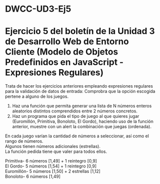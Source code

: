 # DWCC-UD3-Ej5
<h1>Ejercicio 5 del boletín de la Unidad 3 de Desarrollo Web de Entorno Cliente (Modelo de Objetos Predefinidos en JavaScript - Expresiones Regulares)</h1>

<p>Trata de hacer los ejercicios anteriores empleando expresiones regulares para la validación de datos de entrada: Comprobra que la opción escogida pertene a alguno de los juegos.</p>
<ol>
  <li>Haz una función que permita generar una lista de N números enteros aleatorios distintos comprendidos entre 2 números concretos.</li>
  <li>Haz un programa que pida el tipo de juego al que quieres jugar (Euromillón, Primitiva, Bonoloto, El Gordo), haciendo uso de la función anterior, muestre con un alert la combinación que juegas (ordenada).</li>
</ol>
<p>En cada juego varían la cantidad de números a seleccionar, así como el rango de números.<br/>Algunos tienen números adicionales (estrellas).<br/>La función pedida tiene que valer para todos ellos.</p>
<p>Primitiva- 6 números [1,49] + 1 reintegro [0,9]<br/>El Gordo- 5 números [1,54] + 1 reintegro [0,9]<br/>Euromillón- 5 números [1,50] + 2 estrellas [1,12]<br/>Bonoloto- 6 números [1,49]</p>
